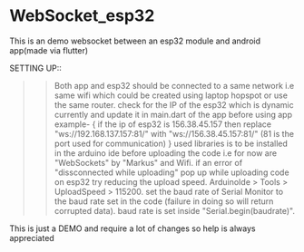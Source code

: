 # WebSocket_esp32
This is an demo websocket between an esp32 module and android app(made via flutter)

SETTING UP::
>> Both app and esp32 should be connected to a same network i.e same wifi which could be created using laptop hopspot or use the same router.
>> check for the IP of the esp32 which is dynamic currently and update it in main.dart of the app before using app
  example- { if the ip of esp32 is 156.38.45.157 then replace "ws://192.168.137.157:81/" with "ws://156.38.45.157:81/" (81 is the port used for communication) }
>> used libraries is to be installed in the arduino ide before uploading the code i.e for now are "WebSockets" by "Markus" and Wifi.
>> if an error of "dissconnected while uploading" pop up while uploading code on esp32 try reducing the upload speed. ArduinoIde > Tools > UploadSpeed > 115200.
>> set the baud rate of Serial Monitor to the baud rate set in the code (failure in doing so will return corrupted data). baud rate is set inside "Serial.begin(baudrate)".

This is just a DEMO and require a lot of changes so help is always appreciated
